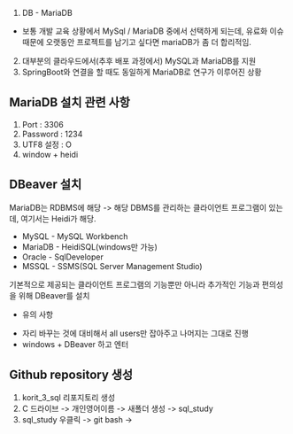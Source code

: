 1. DB - MariaDB
  - 보통 개발 교육 상황에서 MySql / MariaDB 중에서 선택하게 되는데, 유료화 이슈 때문에 오랫동안 프로젝트를 남기고 싶다면 mariaDB가 좀 더 합리적임.

2. 대부분의 클라우드에서(추후 배포 과정에서) MySQL과 MariaDB를 지원
3. SpringBoot와 연결을 할 때도 동일하게 MariaDB로 연구가 이루어진 상황

## MariaDB 설치 관련 사항
1. Port : 3306
2. Password : 1234
3. UTF8 설정 : O
4. window + heidi

## DBeaver 설치

MariaDB는 RDBMS에 해당 -> 해당 DBMS를 관리하는 클라이언트 프로그램이 있는데, 여기서는 Heidi가 해당.
- MySQL - MySQL Workbench
- MariaDB - HeidiSQL(windows만 가능)
- Oracle - SqlDeveloper
- MSSQL - SSMS(SQL Server Management Studio)

기본적으로 제공되는 클라이언트 프로그램의 기능뿐만 아니라 추가적인 기능과 편의성을 위해 DBeaver를 설치

* 유의 사항
- 자리 바꾸는 것에 대비해서 all users만 잡아주고 나머지는 그대로 진행
- windows + DBeaver 하고 엔터

## Github repository 생성
1. korit_3_sql 리포지토리 생성
2. C 드라이브 -> 개인영어이름 -> 새폴더 생성 -> sql_study
3. sql_study 우클릭 -> git bash -> 